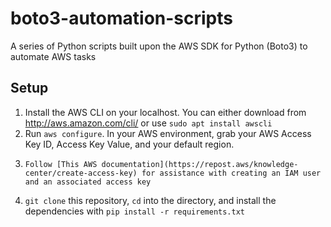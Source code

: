 # boto3-automation-scripts
A series of Python scripts built upon the AWS SDK for Python (Boto3) to automate AWS tasks

## Setup
1. Install the AWS CLI on your localhost. You can either download from http://aws.amazon.com/cli/ or use `sudo apt install awscli`
2. Run `aws configure`. In your AWS environment, grab your AWS Access Key ID, Access Key Value, and your default region.
3.     Follow [This AWS documentation](https://repost.aws/knowledge-center/create-access-key) for assistance with creating an IAM user and an associated access key
4. `git clone` this repository, `cd` into the directory, and install the dependencies with `pip install -r requirements.txt`
